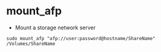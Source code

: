 # mount_afp

- Mount a storage network server

```shell
sudo mount_afp "afp://user:password@hostname/ShareName" /Volumes/ShareName
```
